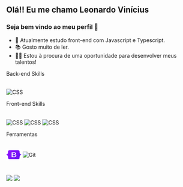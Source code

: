 ## Olá!! Eu me chamo Leonardo Vinícius 

### Seja bem vindo ao meu perfil 👋

- 🔭 Atualmente estudo front-end com Javascript e Typescript.
- 📚 Gosto muito de ler.
- 👨‍💻 Estou à procura de uma oportunidade para desenvolver meus talentos!

Back-end Skills

<div style="display: inline_block"><br>
   <img align="center" alt="CSS" height="30" width="40" src="https://img.shields.io/badge/Java-ED8B00?style=for-the-badge&logo=java&logoColor=white"></>
</div>



Front-end Skills
  
<div style="display: inline_block"><br>
  <img align="center" alt="CSS" height="30" width="40" src="https://img.shields.io/badge/JavaScript-F7DF1E?style=for-the-badge&logo=javascript&logoColor=black
"></>
  <img align="center" alt="CSS" height="30" width="40" src="https://img.shields.io/badge/HTML5-E34F26?style=for-the-badge&logo=html5&logoColor=white"></>
  <img align="center" alt="CSS" height="30" width="40" src="https://img.shields.io/badge/CSS3-1572B6?style=for-the-badge&logo=css3&logoColor=white"></>
</div>


  
 Ferramentas
  
<div style="display: inline_block"></br>
  <img align="center" alt="Bootstrap" height="30" width="40" src="https://github.com/devicons/devicon/blob/master/icons/bootstrap/bootstrap-original.svg">
  <img align="center" alt="Git" height="30" width="40" src="https://raw.githubusercontent.com/Thomas-George-T/Thomas-George-T/master/assets/git.svg">
</div>

#

<div>
  	<a href = "mailto:leonardoviniciuswd@gmail.com"><img src="https://img.shields.io/badge/-Gmail-%23333?style=for-the-badge&logo=gmail&logoColor=white" target="_blank"></a>
 	<a href="https://www.linkedin.com/in/leonardoviniciuswd/" target="_blank"><img src="https://img.shields.io/badge/-LinkedIn-%230077B5?style=for-the-badge&logo=linkedin&logoColor=white" target="_blank"></a> 
</div>

<!-- https://media.giphy.com/media/3oriNLx3dUqFgVi86I/giphy.gif?cid=ecf05e47qub63oti6aevmdbjhyq7ynsiyvh1tvlc5bij968e&rid=giphy.gif&ct=g
